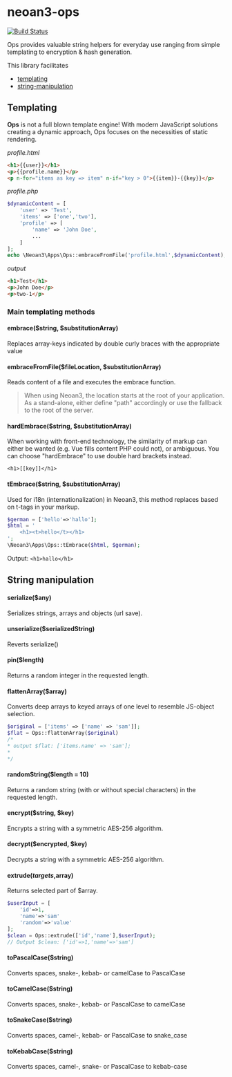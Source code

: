 # neoan3-ops

[![Build Status](https://travis-ci.com/sroehrl/neoan3-ops.svg?branch=master)](https://travis-ci.com/sroehrl/neoan3-ops)

Ops provides valuable string helpers for everyday use ranging from simple templating to encryption & hash generation.


This library facilitates 

- [templating](#templating)
- [string-manipulation](#string-manipulation)

## Templating
**Ops** is not a full blown template engine! 
With modern JavaScript solutions creating a dynamic approach, Ops focuses on the necessities of static rendering. 

_profile.html_
```HTML
<h1>{{user}}</h1>
<p>{{profile.name}}</p>
<p n-for="items as key => item" n-if="key > 0">{{item}}-{{key}}</p>

```
_profile.php_
```PHP
$dynamicContent = [
    'user' => 'Test',
    'items' => ['one','two'],
    'profile' => [
        'name' => 'John Doe',
        ...
    ]
];
echo \Neoan3\Apps\Ops::embraceFromFile('profile.html',$dynamicContent);
```
_output_
```HTML
<h1>Test</h1>
<p>John Doe</p>
<p>two-1</p>
```

### Main templating methods
#### embrace($string, $substitutionArray)
Replaces array-keys indicated by double curly braces with the appropriate value
#### embraceFromFile($fileLocation, $substitutionArray)
Reads content of a file and executes the embrace function.
>When using Neoan3, the location starts at the root of your application. As a stand-alone, either define "path" accordingly or use the fallback to the root of the server.

#### hardEmbrace($string, $substitutionArray)
When working with front-end technology, the similarity of markup can either be wanted (e.g. Vue fills content PHP could not), or ambiguous.
You can choose "hardEmbrace" to use double hard brackets instead.

`<h1>[[key]]</h1>`
#### tEmbrace($string, $substitutionArray)
Used for i18n (internationalization) in Neoan3, this method replaces based on t-tags in your markup.
```PHP
$german = ['hello'=>'hallo'];
$html = '
    <h1><t>hello</t></h1>
';
\Neoan3\Apps\Ops::tEmbrace($html, $german);
```
Output:
`<h1>hallo</h1>`

## String manipulation

#### serialize($any)
Serializes strings, arrays and objects (url save).

#### unserialize($serializedString)
Reverts serialize()

#### pin($length)
Returns a random integer in the requested length.

#### flattenArray($array)
Converts deep arrays to keyed arrays of one level to resemble JS-object selection.
```PHP
$original = ['items' => ['name' => 'sam']];
$flat = Ops::flattenArray($original)
/*
* output $flat: ['items.name' => 'sam'];
* 
*/
```

#### randomString($length = 10)
Returns a random string (with or without special characters) in the requested length.

#### encrypt($string, $key)
Encrypts a string with a symmetric AES-256 algorithm. 

#### decrypt($encrypted, $key)
Decrypts a string with a symmetric AES-256 algorithm. 

#### extrude($targets,$array)
Returns selected part of $array.
```PHP
$userInput = [
    'id'=>1,
    'name'=>'sam'
    'random'=>'value'
];
$clean = Ops::extrude(['id','name'],$userInput);
// Output $clean: ['id'=>1,'name'=>'sam']
```
#### toPascalCase($string)
Converts spaces, snake-, kebab- or camelCase to PascalCase
#### toCamelCase($string)
Converts spaces, snake-, kebab- or PascalCase to camelCase
#### toSnakeCase($string)
Converts spaces, camel-, kebab- or PascalCase to snake_case
#### toKebabCase($string)
Converts spaces, camel-, snake- or PascalCase to kebab-case
